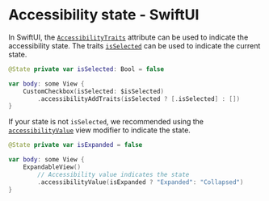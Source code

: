 # Accessibility state - SwiftUI

In SwiftUI, the [`AccessibilityTraits`](https://developer.apple.com/documentation/swiftui/accessibilitytraits) attribute can be used to indicate the accessibility state. The traits [`isSelected`](https://developer.apple.com/documentation/swiftui/accessibilitytraits/isselected) can be used to indicate the current state.

```swift
@State private var isSelected: Bool = false

var body: some View {
    CustomCheckbox(isSelected: $isSelected)
        .accessibilityAddTraits(isSelected ? [.isSelected] : [])
}
```

If your state is not `isSelected`, we recommended using the [`accessibilityValue`](https://developer.apple.com/documentation/swiftui/view/accessibilityvalue(_:)-2bwuz) view modifier to indicate the state.

```swift
@State private var isExpanded = false

var body: some View {
    ExpandableView()
        // Accessibility value indicates the state
        .accessibilityValue(isExpanded ? "Expanded": "Collapsed")
}
```
